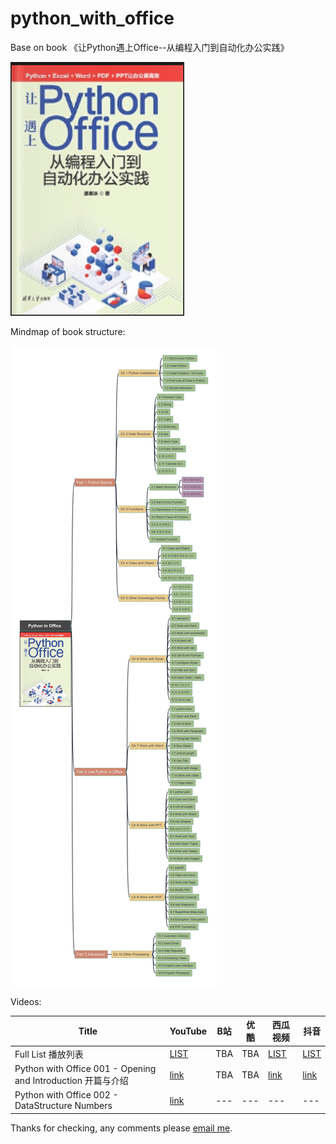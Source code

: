 # python_with_office

Base on book 《让Python遇上Office--从编程入门到自动化办公实践》

![book cover](/img/book_cover_python-with-office.png)

Mindmap of book structure:

![bookstructure](img/Python_in_Office.jpg)

Videos:

| Title | YouTube| B站 | 优酷 | 西瓜视频 | 抖音 |
| --- | --- | --- | --- | --- | --- |
| Full List 播放列表 | [LIST](https://www.youtube.com/playlist?list=PL6DEHvciXKeV6tgqhNG9tS9_tWktoocvA) | TBA | TBA | [LIST](https://www.ixigua.com/7300628369392353855?&&id=7300629068884476455) | [LIST](https://www.douyin.com/collection/7300632545580812323/1) |
| Python with Office 001 - Opening and Introduction 开篇与介绍 | [link](https://youtu.be/rK8JmFKQRAI) | TBA | TBA | [link](https://www.ixigua.com/7300629068884476455?logTag=ca2a4b6b77c35f0285e2) | [link](https://www.douyin.com/video/7300628297170357542) |
| Python with Office 002 - DataStructure Numbers | [link](https://youtu.be/g5BTWAgKYYM) | --- | --- | --- | --- |


Thanks for checking, any comments please [email me](mailto:xiaoqizhao@outlook.com).
